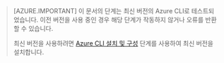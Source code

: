 > [AZURE.IMPORTANT] 이 문서의 단계는 최신 버전의 Azure CLI로 테스트되었습니다. 이전 버전을 사용 중인 경우 해당 단계가 작동하지 않거나 오류를 반환할 수 있습니다.
>
> 최신 버전을 사용하려면 [Azure CLI 설치 및 구성](../articles/xplat-cli-install.md) 단계를 사용하여 최신 버전을 설치합니다.

<!---HONumber=AcomDC_0420_2016-->